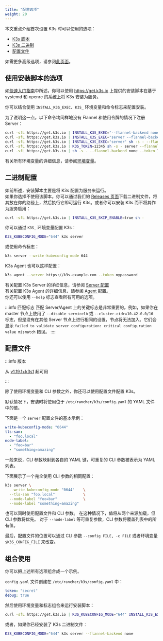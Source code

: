 ```yaml
---
title: "配置选项"
weight: 20
---
```


本文重点介绍首次设置 K3s 时可以使用的选项：

- [K3s 脚本](#使用安装脚本的选项)
- [K3s 二进制](#二进制配置)
- [配置文件](#配置文件)

如需更多高级选项，请参阅[此页面](../advanced/advanced.md)。

## 使用安装脚本的选项

如[快速入门指南](../quick-start/quick-start.md)中所述，你可以使用 https://get.k3s.io 上提供的安装脚本在基于 systemd 和 openrc 的系统上将 K3s 安装为服务。

你可以结合使用 `INSTALL_K3S_EXEC`、`K3S_` 环境变量和命令标志来配置安装。

为了说明这一点，以下命令均同样地没有 Flannel 和使用令牌的情况下注册 Server：

```bash
curl -sfL https://get.k3s.io | INSTALL_K3S_EXEC="--flannel-backend none --token 12345" sh -s -
curl -sfL https://get.k3s.io | INSTALL_K3S_EXEC="server --flannel-backend none" K3S_TOKEN=12345 sh -s -
curl -sfL https://get.k3s.io | INSTALL_K3S_EXEC="server" sh -s - --flannel-backend none
curl -sfL https://get.k3s.io | K3S_TOKEN=12345 sh -s - server --flannel-backend none
curl -sfL https://get.k3s.io | sh -s - --flannel-backend none --token 12345
```

有关所有环境变量的详细信息，请参阅[环境变量](../reference/env-variables.md)。

## 二进制配置

如前所述，安装脚本主要是将 K3s 配置为服务来运行。  
如果你选择不使用该脚本，你可以通过我们的 [Releases 页面](https://github.com/k3s-io/k3s/releases/latest)下载二进制文件，将其放在你的路径上，然后执行它即可运行 K3s。或者你可以安装 K3s 而不将其作为服务启用：
```bash
curl -sfL https://get.k3s.io | INSTALL_K3S_SKIP_ENABLE=true sh -
```

你可以通过 `K3S_` 环境变量配置 K3s：
```bash
K3S_KUBECONFIG_MODE="644" k3s server
```
或使用命令标志：
```bash
k3s server --write-kubeconfig-mode 644
```

K3s Agent 也可以这样配置：

```bash
k3s agent --server https://k3s.example.com --token mypassword
```

有关配置 K3s Server 的详细信息，请参阅 [Server 配置](../reference/server-config.md)  
有关配置 K3s Agent 的详细信息，请参阅 [Agent 配置。](../reference/agent-config.md)  
你还可以使用 `--help` 标志查看所有可用的选项。

:::info 匹配标志
匹配 Server/Agent 上的关键标志是非常重要的。例如，如果你在 master 节点上使用了 `--disable servicelb` 或 `--cluster-cidr=10.42.0.0/16` 标志，但是没有在其他 Server 节点上进行相同的设置，节点将无法加入。它们会显示 `failed to validate server configuration: critical configuration value mismatch` 错误。
::::
## 配置文件

:::info 版本

从 [v1.19.1+k3s1](https://github.com/k3s-io/k3s/releases/tag/v1.19.1%2Bk3s1) 起可用

:::

除了使用环境变量和 CLI 参数之外，你还可以使用配置文件配置 K3s。

默认情况下，安装时将使用位于 `/etc/rancher/k3s/config.yaml` 的 YAML 文件中的值。

下面是一个 `server` 配置文件的基本示例：

```yaml
write-kubeconfig-mode: "0644"
tls-san:
  - "foo.local"
node-label:
  - "foo=bar"
  - "something=amazing"
```

一般来说，CLI 参数映射到各自的 YAML 键，可重复的 CLI 参数被表示为 YAML 列表。

下面展示了一个完全使用 CLI 参数的相同配置：

```bash
k3s server \
  --write-kubeconfig-mode "0644"    \
  --tls-san "foo.local"             \
  --node-label "foo=bar"            \
  --node-label "something=amazing"
```

也可以同时使用配置文件和 CLI 参数。 在这种情况下，值将从两个来源加载，但 CLI 参数将优先。 对于 `--node-label` 等可重复参数，CLI 参数将覆盖列表中的所有值。

最后，配置文件的位置可以通过 CLI 参数 `--config FILE, -c FILE` 或者环境变量 `$K3S_CONFIG_FILE` 来改变。

## 组合使用

你可以把上述所有选项组合成一个示例。

`config.yaml` 文件创建在 `/etc/rancher/k3s/config.yaml` 中：

```yaml
token: "secret"
debug: true
```

然后使用环境变量和标志组合来运行安装脚本：

```bash
curl -sfL https://get.k3s.io | K3S_KUBECONFIG_MODE="644" INSTALL_K3S_EXEC="server" sh -s - --flannel-backend none
```

或者，如果你已经安装了 K3s 二进制文件：
```bash
K3S_KUBECONFIG_MODE="644" k3s server --flannel-backend none
```
